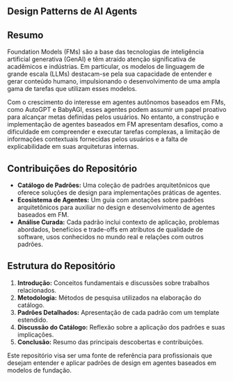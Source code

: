 ## Design Patterns de AI Agents 

## Resumo

Foundation Models (FMs) são a base das tecnologias de inteligência artificial generativa (GenAI) e têm atraído atenção significativa de acadêmicos e indústrias. Em particular, os modelos de linguagem de grande escala (LLMs) destacam-se pela sua capacidade de entender e gerar conteúdo humano, impulsionando o desenvolvimento de uma ampla gama de tarefas que utilizam esses modelos.

Com o crescimento do interesse em agentes autônomos baseados em FMs, como AutoGPT e BabyAGI, esses agentes podem assumir um papel proativo para alcançar metas definidas pelos usuários. No entanto, a construção e implementação de agentes baseados em FM apresentam desafios, como a dificuldade em compreender e executar tarefas complexas, a limitação de informações contextuais fornecidas pelos usuários e a falta de explicabilidade em suas arquiteturas internas.

## Contribuições do Repositório

- **Catálogo de Padrões:** Uma coleção de padrões arquitetônicos que oferece soluções de design para implementações práticas de agentes.
- **Ecosistema de Agentes:** Um guia com anotações sobre padrões arquitetônicos para auxiliar no design e desenvolvimento de agentes baseados em FM.
- **Análise Curada:** Cada padrão inclui contexto de aplicação, problemas abordados, benefícios e trade-offs em atributos de qualidade de software, usos conhecidos no mundo real e relações com outros padrões.

## Estrutura do Repositório

1. **Introdução:** Conceitos fundamentais e discussões sobre trabalhos relacionados.
2. **Metodologia:** Métodos de pesquisa utilizados na elaboração do catálogo.
3. **Padrões Detalhados:** Apresentação de cada padrão com um template estendido.
4. **Discussão do Catálogo:** Reflexão sobre a aplicação dos padrões e suas implicações.
5. **Conclusão:** Resumo das principais descobertas e contribuições.

Este repositório visa ser uma fonte de referência para profissionais que desejam entender e aplicar padrões de design em agentes baseados em modelos de fundação.

